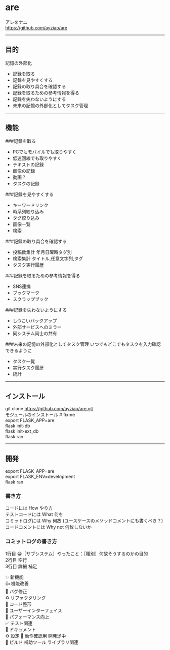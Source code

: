 # are
アレをナニ  
https://github.com/ayziao/are

---
## 目的
記憶の外部化
* 記録を取る
* 記録を見やすくする
* 記録の取り具合を確認する
* 記録を取るための参考情報を得る
* 記録を失わないようにする
* 未来の記憶の外部化としてタスク管理

---
## 機能
###記録を取る
* PCでもモバイルでも取りやすく
* 低速回線でも取りやすく
* テキストの記録
* 画像の記録
* 動画？
* タスクの記録

###記録を見やすくする
* キーワードリンク
* 時系列絞り込み
* タグ絞り込み
* 画像一覧
* 検索

###記録の取り具合を確認する
* 投稿数集計 年月日曜時タグ別
* 検索集計 タイトル,任意文字列,タグ
* タスク実行履歴

###記録を取るための参考情報を得る
* SNS連携
* ブックマーク
* スクラップブック

###記録を失わないようにする
* しつこいバックアップ
* 外部サービスへのミラー
* 同システム同士の共有

###未来の記憶の外部化としてタスク管理
いつでもどこでもタスクを入力確認できるように

* タスク一覧
* 実行タスク履歴
* 統計



---
## インストール
git clone https://github.com/ayziao/are.git  
モジュールのインストール  # fixme  
export FLASK_APP=are  
flask init-db  
flask init-ext_db  
flask ran  

---
## 開発
export FLASK_APP=are  
export FLASK_ENV=development  
flask ran  

### 書き方
コードには How やり方  
テストコードには What 何を   
コミットログには Why 何故 (ユースケースのメソッドコメントにも書くべき？)  
コードコメントには Why not 何故しないか  

### コミットログの書き方
1行目 😀［サブシステム］やったこと：［種別］何故そうするのかの目的  
2行目 空行  
3行目 詳細 補足  

✨ 新機能  
👍 機能改善  
🐜 バグ修正  
♻️ リファクタリング  
🧹 コード整形  
🎨 ユーザーインターフェイス  
💪 パフォーマンス向上  
✅ テスト関連  
📜 ドキュメント  
⚙ 設定
🚧 動作確認用 開発途中  
🤖 ビルド 補助ツール ライブラリ関連  
